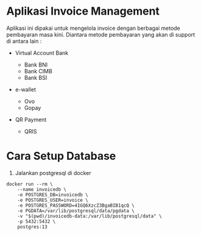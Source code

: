 # Aplikasi Invoice Management #

Aplikasi ini dipakai untuk mengelola invoice dengan berbagai metode pembayaran masa kini.
Diantara metode pembayaran yang akan di support di antara lain :

* Virtual Account Bank

    * Bank BNI
    * Bank CIMB
    * Bank BSI

* e-wallet
    * Ovo
    * Gopay

* QR Payment
    * QRIS

# Cara Setup Database #
1. Jalankan postgresql di docker

```
docker run --rm \
    --name invoicedb \
    -e POSTGRES_DB=invoicedb \
    -e POSTGRES_USER=invoice \
    -e POSTGRES_PASSWORD=4IGQ6XzcZ3BgaBIB1qcQ \
    -e PGDATA=/var/lib/postgresql/data/pgdata \
    -v "$(pwd)/invoicedb-data:/var/lib/postgresql/data" \
    -p 5432:5432 \
    postgres:13
```